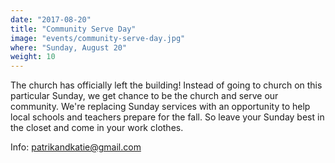 ```yaml
---
date: "2017-08-20"
title: "Community Serve Day"
image: "events/community-serve-day.jpg"
where: "Sunday, August 20"
weight: 10
---
```


The church has officially left the building!  Instead of going to church on this particular Sunday, we get chance to be the church and serve our community. We're replacing Sunday services with an opportunity to help local schools and teachers prepare for the fall. So leave your Sunday best in the closet and come in your work clothes.  

Info: <patrikandkatie@gmail.com>

